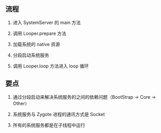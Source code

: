 ## 流程
1. 进入 SystemServer 的 main 方法

2. 调用 Looper.prepare 方法
3. 加载系统的 native 资源
4. 分段启动系统服务
5. 调用 Looper.loop 方法进入 loop 循环

## 要点
1. 通过分段启动来解决系统服务的之间的依赖问题（BootStrap -> Core -> Other）

2. 系统服务与 Zygote 进程的通讯方式是 Socket
3. 所有的系统服务都是在子线程中运行